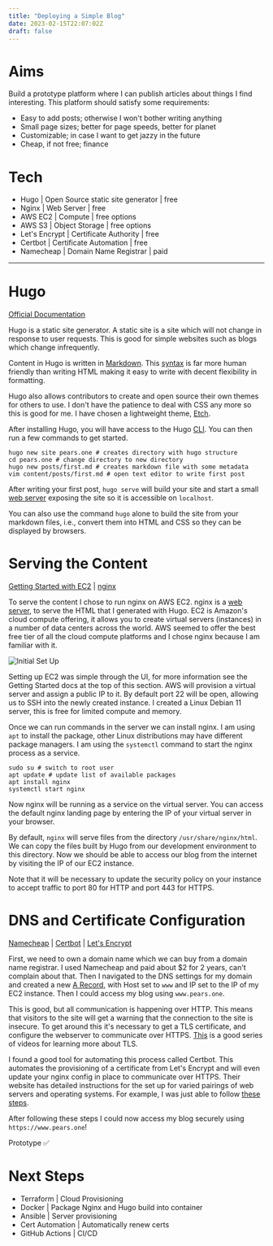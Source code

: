 ```yaml
---
title: "Deploying a Simple Blog"
date: 2023-02-15T22:07:02Z
draft: false
---
```

# Aims
Build a prototype platform where I can publish articles about things I find interesting. This platform should satisfy some requirements:
- Easy to add posts; otherwise I won't bother writing anything
- Small page sizes; better for page speeds, better for planet
- Customizable; in case I want to get jazzy in the future
- Cheap, if not free; finance

# Tech
- Hugo | Open Source static site generator | free
- Nginx | Web Server | free
- AWS EC2 | Compute | free options
- AWS S3 | Object Storage | free options
- Let's Encrypt | Certificate Authority | free
- Certbot | Certificate Automation | free
- Namecheap | Domain Name Registrar | paid

---

# Hugo
[Official Documentation](https://gohugo.io/documentation/)

Hugo is a static site generator. A static site is a site which will not change in response to user requests. This is good for simple websites such as blogs which change infrequently.

Content in Hugo is written in [Markdown](https://www.markdownguide.org/tools/hugo/). This [syntax](https://www.markdownguide.org/basic-syntax) is far more human friendly than writing HTML making it easy to write with decent flexibility in formatting.

Hugo also allows contributors to create and open source their own themes for others to use. I don't have the patience to deal with CSS any more so this is good for me. I have chosen a lightweight theme, [Etch](https://themes.gohugo.io/themes/etch/).  

After installing Hugo, you will have access to the Hugo [CLI](/glossary#cli). You can then run a few commands to get started.

```shell
hugo new site pears.one # creates directory with hugo structure
cd pears.one # change directory to new directory
hugo new posts/first.md # creates markdown file with some metadata
vim content/posts/first.md # open text editor to write first post
```

After writing your first post, `hugo serve` will build your site and start a small [web server](/glossary#web-server) exposing the site so it is accessible on `localhost`.

You can also use the command `hugo` alone to build the site from your markdown files, i.e., convert them into HTML and CSS so they can be displayed by browsers.

# Serving the Content
[Getting Started with EC2](https://docs.aws.amazon.com/AWSEC2/latest/UserGuide/EC2_GetStarted.html) | [nginx](https://nginx.org/en/docs/beginners_guide.html)

To serve the content I chose to run nginx on AWS EC2. nginx is a [web server](/glossary#web-server), to serve the HTML that I generated with Hugo. EC2 is Amazon's cloud compute offering, it allows you to create virtual servers (instances) in a number of data centers across the world. AWS seemed to offer the best free tier of all the cloud compute platforms and I chose nginx because I am familiar with it.

![Initial Set Up](/nginx.mmd.svg)

Setting up EC2 was simple through the UI, for more information see the Getting Started docs at the top of this section. AWS will provision a virtual server and assign a public IP to it. By default port 22 will be open, allowing us to SSH into the newly created instance. I created a Linux Debian 11 server, this is free for limited compute and memory.

Once we can run commands in the server we can install nginx. I am using `apt` to install the package, other Linux distributions may have different package managers. I am using the `systemctl` command to start the nginx process as a service.

```shell
sudo su # switch to root user
apt update # update list of available packages
apt install nginx
systemctl start nginx
```

Now nginx will be running as a service on the virtual server. You can access the default nginx landing page by entering the IP of your virtual server in your browser.

By default, `nginx` will serve files from the directory `/usr/share/nginx/html`. We can copy the files built by Hugo from our development environment to this directory. Now we should be able to access our blog from the internet by visiting the IP of our EC2 instance.  

Note that it will be necessary to update the security policy on your instance to accept traffic to port 80 for HTTP and port 443 for HTTPS.

# DNS and Certificate Configuration
[Namecheap](https://www.namecheap.com) | [Certbot](https://certbot.eff.org/) | [Let's Encrypt](https://letsencrypt.org/)

First, we need to own a domain name which we can buy from a domain name registrar. I used Namecheap and paid about $2 for 2 years, can't complain about that. Then I navigated to the DNS settings for my domain and created a new [A Record](/glossary#a-record), with Host set to `www` and IP set to the IP of my EC2 instance. Then I could access my blog using `www.pears.one`.

This is good, but all communication is happening over HTTP. This means that visitors to the site will get a warning that the connection to the site is insecure. To get around this it's necessary to get a TLS certificate, and configure the webserver to communicate over HTTPS. [This](https://www.youtube.com/playlist?list=PLSNNzog5eyduzyJ8_6Je-tYOgMHvo344c) is a good series of videos for learning more about TLS.

I found a good tool for automating this process called Certbot. This automates the provisioning of a certificate from Let's Encrypt and will even update your nginx config in place to communicate over HTTPS. Their website has detailed instructions for the set up for varied pairings of web servers and operating systems. For example, I was just able to follow [these steps](https://certbot.eff.org/instructions?ws=nginx&os=debianbuster).

After following these steps I could now access my blog securely using `https://www.pears.one`! 

Prototype ✅

# Next Steps
- Terraform | Cloud Provisioning
- Docker | Package Nginx and Hugo build into container
- Ansible | Server provisioning
- Cert Automation | Automatically renew certs 
- GitHub Actions | CI/CD
